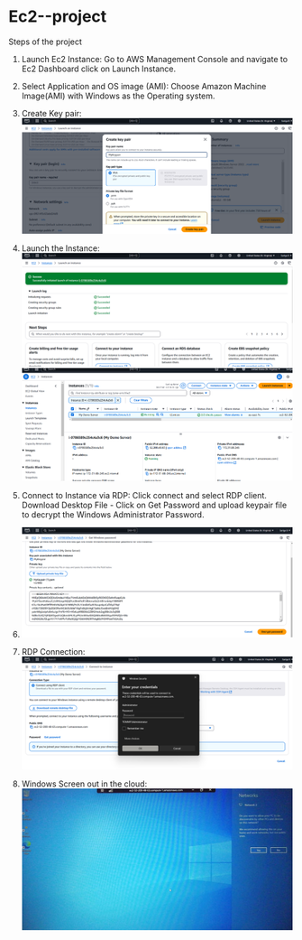 # Ec2--project
Steps of the project
1. Launch Ec2 Instance:
   Go to AWS Management Console and navigate to Ec2 Dashboard
   click on Launch Instance.
   
2. Select Application and OS image (AMI):
   Choose Amazon Machine Image(AMI) with Windows as the Operating system.

3. Create Key pair:
   ![Create new Key Pair and Download the file and store it securly, as it is required to decrypt the password](create_keypair.png)

4. Launch the Instance:
   ![Click Launch](./Instance_Launch.png)
   ![Wait for instance to initialize until the Status Check show 2/2 check passed to connect](./statuscheck.png)

6. Connect to Instance via RDP:
   Click connect and select RDP client.
   Download Desktop File - Click on Get Password and upload keypair file to decrypt the Windows Administrator Password.

7. ![Decrypt Password](./decrypt_pass.png)

8. RDP Connection:
   ![Enter the Decrypted Password and Click connect](./instance_connect.png)

9. Windows Screen out in the cloud:
   ![Windows environment accessible to host or deploy](./windows.jpeg)
